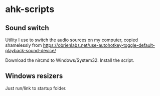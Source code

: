 # ahk-scripts

## Sound switch

Utility I use to switch the audio sources on my computer, copied shamelessly
from https://obrienlabs.net/use-autohotkey-toggle-default-playback-sound-device/

Download the nircmd to Windows/System32.
Install the script.

## Windows resizers
Just run/link to startup folder.
